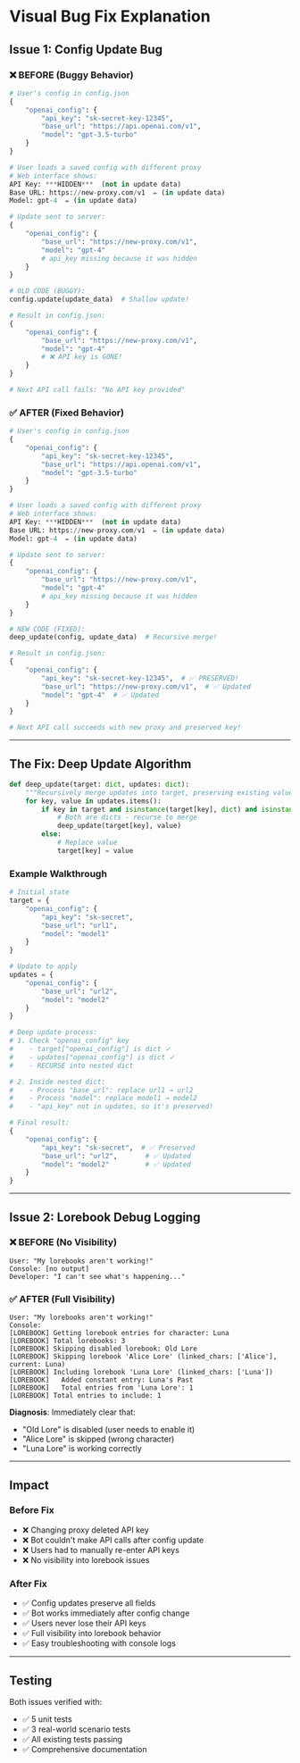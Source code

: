 # Visual Bug Fix Explanation

## Issue 1: Config Update Bug

### ❌ BEFORE (Buggy Behavior)

```python
# User's config in config.json
{
    "openai_config": {
        "api_key": "sk-secret-key-12345",
        "base_url": "https://api.openai.com/v1", 
        "model": "gpt-3.5-turbo"
    }
}

# User loads a saved config with different proxy
# Web interface shows:
API Key: ***HIDDEN***  (not in update data)
Base URL: https://new-proxy.com/v1  ✏️ (in update data)
Model: gpt-4  ✏️ (in update data)

# Update sent to server:
{
    "openai_config": {
        "base_url": "https://new-proxy.com/v1",
        "model": "gpt-4"
        # api_key missing because it was hidden
    }
}

# OLD CODE (BUGGY):
config.update(update_data)  # Shallow update!

# Result in config.json:
{
    "openai_config": {
        "base_url": "https://new-proxy.com/v1",
        "model": "gpt-4"
        # ❌ API key is GONE!
    }
}

# Next API call fails: "No API key provided"
```

### ✅ AFTER (Fixed Behavior)

```python
# User's config in config.json
{
    "openai_config": {
        "api_key": "sk-secret-key-12345",
        "base_url": "https://api.openai.com/v1",
        "model": "gpt-3.5-turbo"
    }
}

# User loads a saved config with different proxy
# Web interface shows:
API Key: ***HIDDEN***  (not in update data)
Base URL: https://new-proxy.com/v1  ✏️ (in update data)
Model: gpt-4  ✏️ (in update data)

# Update sent to server:
{
    "openai_config": {
        "base_url": "https://new-proxy.com/v1",
        "model": "gpt-4"
        # api_key missing because it was hidden
    }
}

# NEW CODE (FIXED):
deep_update(config, update_data)  # Recursive merge!

# Result in config.json:
{
    "openai_config": {
        "api_key": "sk-secret-key-12345",  # ✅ PRESERVED!
        "base_url": "https://new-proxy.com/v1",  # ✅ Updated
        "model": "gpt-4"  # ✅ Updated
    }
}

# Next API call succeeds with new proxy and preserved key!
```

---

## The Fix: Deep Update Algorithm

```python
def deep_update(target: dict, updates: dict):
    """Recursively merge updates into target, preserving existing values."""
    for key, value in updates.items():
        if key in target and isinstance(target[key], dict) and isinstance(value, dict):
            # Both are dicts - recurse to merge
            deep_update(target[key], value)
        else:
            # Replace value
            target[key] = value
```

### Example Walkthrough

```python
# Initial state
target = {
    "openai_config": {
        "api_key": "sk-secret",
        "base_url": "url1",
        "model": "model1"
    }
}

# Update to apply
updates = {
    "openai_config": {
        "base_url": "url2",
        "model": "model2"
    }
}

# Deep update process:
# 1. Check "openai_config" key
#    - target["openai_config"] is dict ✓
#    - updates["openai_config"] is dict ✓
#    - RECURSE into nested dict

# 2. Inside nested dict:
#    - Process "base_url": replace url1 → url2
#    - Process "model": replace model1 → model2
#    - "api_key" not in updates, so it's preserved!

# Final result:
{
    "openai_config": {
        "api_key": "sk-secret",  # ✅ Preserved
        "base_url": "url2",       # ✅ Updated
        "model": "model2"         # ✅ Updated
    }
}
```

---

## Issue 2: Lorebook Debug Logging

### ❌ BEFORE (No Visibility)

```
User: "My lorebooks aren't working!"
Console: [no output]
Developer: "I can't see what's happening..."
```

### ✅ AFTER (Full Visibility)

```
User: "My lorebooks aren't working!"
Console:
[LOREBOOK] Getting lorebook entries for character: Luna
[LOREBOOK] Total lorebooks: 3
[LOREBOOK] Skipping disabled lorebook: Old Lore
[LOREBOOK] Skipping lorebook 'Alice Lore' (linked_chars: ['Alice'], current: Luna)
[LOREBOOK] Including lorebook 'Luna Lore' (linked_chars: ['Luna'])
[LOREBOOK]   Added constant entry: Luna's Past
[LOREBOOK]   Total entries from 'Luna Lore': 1
[LOREBOOK] Total entries to include: 1
```

**Diagnosis**: Immediately clear that:
- "Old Lore" is disabled (user needs to enable it)
- "Alice Lore" is skipped (wrong character)
- "Luna Lore" is working correctly

---

## Impact

### Before Fix
- ❌ Changing proxy deleted API key
- ❌ Bot couldn't make API calls after config update
- ❌ Users had to manually re-enter API keys
- ❌ No visibility into lorebook issues

### After Fix
- ✅ Config updates preserve all fields
- ✅ Bot works immediately after config change
- ✅ Users never lose their API keys
- ✅ Full visibility into lorebook behavior
- ✅ Easy troubleshooting with console logs

---

## Testing

Both issues verified with:
- ✅ 5 unit tests
- ✅ 3 real-world scenario tests
- ✅ All existing tests passing
- ✅ Comprehensive documentation
